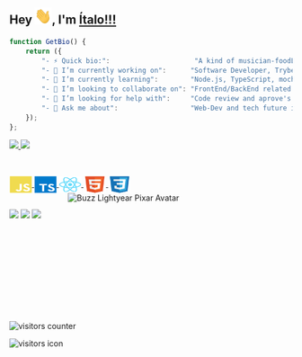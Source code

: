 ## Hey <img src="https://raw.githubusercontent.com/parth-27/parth-27/master/Hi.gif" width="30px">, I'm [Ítalo!!!](https://drive.google.com/file/d/14TV-d8NIqsBWGzAOQTP76OgtmwHnoMbI/view?usp=sharing)

```javaScript
function GetBio() {
	return ({
		"- ⚡ Quick bio:":                     "A kind of musician-foodLover-gamer-coder-programmer",
		"- 🔭 I’m currently working on":      "Software Developer, Trybe Student --- Class 15",
		"- 🌱 I’m currently learning":        "Node.js, TypeScript, mocha, chai, sinon",
		"- 👯 I’m looking to collaborate on": "FrontEnd/BackEnd related projects",
		"- 🤔 I’m looking for help with":     "Code review and aprove's my projects",
		"- 💬 Ask me about":                  "Web-Dev and tech future ideas",
	});
};
```


<div>
  <a href="https://github.com/italosergio">
  <img height="150em" src="https://github-readme-stats.vercel.app/api?username=italosergio&show_icons=true&theme=github_dark&include_all_commits=true&count_private=true"/>
  <img height="150em" src="https://github-readme-stats.vercel.app/api/top-langs/?username=italosergio&layout=compact&langs_count=7&theme=github_dark"/>
</div>


  ## 
  
<div style="display: inline_block"><br>
  <img align="center" alt="Js icon" height="30" width="40" src="https://raw.githubusercontent.com/devicons/devicon/master/icons/javascript/javascript-plain.svg">
  <img align="center" alt="Ts icon" height="30" width="40" src="https://raw.githubusercontent.com/devicons/devicon/master/icons/typescript/typescript-plain.svg">
  <img align="center" alt="React icon" height="30" width="40" src="https://raw.githubusercontent.com/devicons/devicon/master/icons/react/react-original.svg">
  <img align="center" alt="HTML icon" height="30" width="40" src="https://raw.githubusercontent.com/devicons/devicon/master/icons/html5/html5-original.svg">
  <img align="center" alt="CSS icon" height="30" width="40" src="https://raw.githubusercontent.com/devicons/devicon/master/icons/css3/css3-original.svg">
  <img align="right" width="400" alt="Buzz Lightyear Pixar Avatar" src="https://user-images.githubusercontent.com/87591265/167368891-7b607fd0-dd07-4c68-aeeb-37a2cc22432e.png">

</div>

  ##
  
  
<div> 

  <a href = "mailto:italo@linuxmail.org"><img src="https://img.shields.io/badge/-Email-%23333?style=for-the-badge&logo=gmail&logoColor=white" target="_blank"></a>
  <a href="https://www.linkedin.com/in/italosergio/" target="_blank"><img src="https://img.shields.io/badge/-LinkedIn-%230077B5?style=for-the-badge&logo=linkedin&logoColor=white" target="_blank"></a> 
  <a href="https://instagram.com/italosergio" target="_blank"><img src="https://img.shields.io/badge/-Instagram-%23FF081A?style=for-the-badge&logo=instagram&logoColor=white" target="_blank"></a>

##


<br><br><br><br><br><br><br><br>
<p align="left"><img height="47em" alt="visitors counter" src="https://img.shields.io/badge/-   visitors         -%2346FF00?style=for-the-badge&color=black"></a></p>
<p align="left"><img height="20em" alt="visitors icon"src="https://profile-counter.glitch.me/{italosergio}/count.svg" alt="italosergio :: Visitor's Count"/></p>
